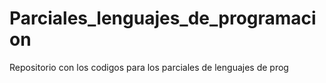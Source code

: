# Parciales_lenguajes_de_programacion
 Repositorio con los codigos para los parciales de lenguajes de prog
